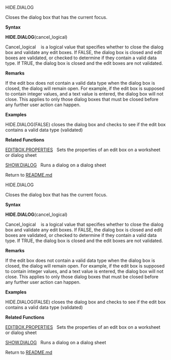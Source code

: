 HIDE.DIALOG

Closes the dialog box that has the current focus.

**Syntax**

**HIDE.DIALOG**(cancel\_logical)

Cancel\_logical    is a logical value that specifies whether to close
the dialog box and validate any edit boxes. If FALSE, the dialog box is
closed and edit boxes are validated, or checked to determine if they
contain a valid data type. If TRUE, the dialog box is closed and the
edit boxes are not validated.

**Remarks**

If the edit box does not contain a valid data type when the dialog box
is closed, the dialog will remain open. For example, if the edit box is
supposed to contain integer values, and a text value is entered, the
dialog box will not close. This applies to only those dialog boxes that
must be closed before any further user action can happen.

**Examples**

HIDE.DIALOG(FALSE) closes the dialog box and checks to see if the edit
box contains a valid data type (validated)

**Related Functions**

[EDITBOX.PROPERTIES](EDITBOX.PROPERTIES.md)   Sets the properties of an edit box on a worksheet
or dialog sheet

[SHOW.DIALOG](SHOW.DIALOG.md)   Runs a dialog on a dialog sheet



Return to [README.md](README.md)

HIDE.DIALOG

Closes the dialog box that has the current focus.

**Syntax**

**HIDE.DIALOG**(cancel\_logical)

Cancel\_logical    is a logical value that specifies whether to close
the dialog box and validate any edit boxes. If FALSE, the dialog box is
closed and edit boxes are validated, or checked to determine if they
contain a valid data type. If TRUE, the dialog box is closed and the
edit boxes are not validated.

**Remarks**

If the edit box does not contain a valid data type when the dialog box
is closed, the dialog will remain open. For example, if the edit box is
supposed to contain integer values, and a text value is entered, the
dialog box will not close. This applies to only those dialog boxes that
must be closed before any further user action can happen.

**Examples**

HIDE.DIALOG(FALSE) closes the dialog box and checks to see if the edit
box contains a valid data type (validated)

**Related Functions**

[EDITBOX.PROPERTIES](EDITBOX.PROPERTIES.md)   Sets the properties of an edit box on a worksheet
or dialog sheet

[SHOW.DIALOG](SHOW.DIALOG.md)   Runs a dialog on a dialog sheet



Return to [README.md](README.md)

